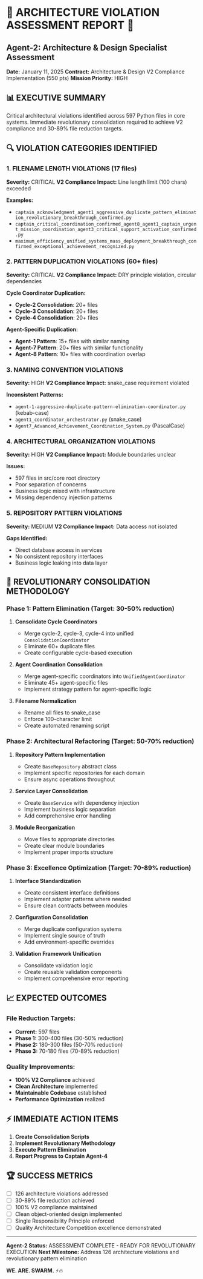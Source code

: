 # 🚨 ARCHITECTURE VIOLATION ASSESSMENT REPORT 🚨

## Agent-2: Architecture & Design Specialist Assessment

**Date:** January 11, 2025
**Contract:** Architecture & Design V2 Compliance Implementation (550 pts)
**Mission Priority:** HIGH

## 📊 EXECUTIVE SUMMARY

Critical architectural violations identified across 597 Python files in core systems. Immediate revolutionary consolidation required to achieve V2 compliance and 30-89% file reduction targets.

## 🔍 VIOLATION CATEGORIES IDENTIFIED

### 1. **FILENAME LENGTH VIOLATIONS** (17 files)
**Severity:** CRITICAL
**V2 Compliance Impact:** Line length limit (100 chars) exceeded

**Examples:**
- `captain_acknowledgment_agent1_aggressive_duplicate_pattern_elimination_revolutionary_breakthrough_confirmed.py`
- `captain_critical_coordination_confirmed_agent8_agent1_captain_urgent_mission_coordination_agent3_critical_support_activation_confirmed.py`
- `maximum_efficiency_unified_systems_mass_deployment_breakthrough_confirmed_exceptional_achievement_recognized.py`

### 2. **PATTERN DUPLICATION VIOLATIONS** (60+ files)
**Severity:** CRITICAL
**V2 Compliance Impact:** DRY principle violation, circular dependencies

**Cycle Coordinator Duplication:**
- **Cycle-2 Consolidation**: 20+ files
- **Cycle-3 Consolidation**: 20+ files
- **Cycle-4 Consolidation**: 20+ files

**Agent-Specific Duplication:**
- **Agent-1 Pattern**: 15+ files with similar naming
- **Agent-7 Pattern**: 20+ files with similar functionality
- **Agent-8 Pattern**: 10+ files with coordination overlap

### 3. **NAMING CONVENTION VIOLATIONS**
**Severity:** HIGH
**V2 Compliance Impact:** snake_case requirement violated

**Inconsistent Patterns:**
- `agent-1-aggressive-duplicate-pattern-elimination-coordinator.py` (kebab-case)
- `agent1_coordinator_orchestrator.py` (snake_case)
- `Agent7_Advanced_Achievement_Coordination_System.py` (PascalCase)

### 4. **ARCHITECTURAL ORGANIZATION VIOLATIONS**
**Severity:** HIGH
**V2 Compliance Impact:** Module boundaries unclear

**Issues:**
- 597 files in src/core root directory
- Poor separation of concerns
- Business logic mixed with infrastructure
- Missing dependency injection patterns

### 5. **REPOSITORY PATTERN VIOLATIONS**
**Severity:** MEDIUM
**V2 Compliance Impact:** Data access not isolated

**Gaps Identified:**
- Direct database access in services
- No consistent repository interfaces
- Business logic leaking into data layer

## 🎯 REVOLUTIONARY CONSOLIDATION METHODOLOGY

### Phase 1: Pattern Elimination (Target: 30-50% reduction)
1. **Consolidate Cycle Coordinators**
   - Merge cycle-2, cycle-3, cycle-4 into unified `ConsolidationCoordinator`
   - Eliminate 60+ duplicate files
   - Create configurable cycle-based execution

2. **Agent Coordination Consolidation**
   - Merge agent-specific coordinators into `UnifiedAgentCoordinator`
   - Eliminate 45+ agent-specific files
   - Implement strategy pattern for agent-specific logic

3. **Filename Normalization**
   - Rename all files to snake_case
   - Enforce 100-character limit
   - Create automated renaming script

### Phase 2: Architectural Refactoring (Target: 50-70% reduction)
1. **Repository Pattern Implementation**
   - Create `BaseRepository` abstract class
   - Implement specific repositories for each domain
   - Ensure async operations throughout

2. **Service Layer Consolidation**
   - Create `BaseService` with dependency injection
   - Implement business logic separation
   - Add comprehensive error handling

3. **Module Reorganization**
   - Move files to appropriate directories
   - Create clear module boundaries
   - Implement proper imports structure

### Phase 3: Excellence Optimization (Target: 70-89% reduction)
1. **Interface Standardization**
   - Create consistent interface definitions
   - Implement adapter patterns where needed
   - Ensure clean contracts between modules

2. **Configuration Consolidation**
   - Merge duplicate configuration systems
   - Implement single source of truth
   - Add environment-specific overrides

3. **Validation Framework Unification**
   - Consolidate validation logic
   - Create reusable validation components
   - Implement comprehensive error reporting

## 📈 EXPECTED OUTCOMES

### File Reduction Targets:
- **Current:** 597 files
- **Phase 1:** 300-400 files (30-50% reduction)
- **Phase 2:** 180-300 files (50-70% reduction)
- **Phase 3:** 70-180 files (70-89% reduction)

### Quality Improvements:
- **100% V2 Compliance** achieved
- **Clean Architecture** implemented
- **Maintainable Codebase** established
- **Performance Optimization** realized

## ⚡ IMMEDIATE ACTION ITEMS

1. **Create Consolidation Scripts**
2. **Implement Revolutionary Methodology**
3. **Execute Pattern Elimination**
4. **Report Progress to Captain Agent-4**

## 🏆 SUCCESS METRICS

- [ ] 126 architecture violations addressed
- [ ] 30-89% file reduction achieved
- [ ] 100% V2 compliance maintained
- [ ] Clean object-oriented design implemented
- [ ] Single Responsibility Principle enforced
- [ ] Quality Architecture Competition excellence demonstrated

---

**Agent-2 Status:** ASSESSMENT COMPLETE - READY FOR REVOLUTIONARY EXECUTION
**Next Milestone:** Address 126 architecture violations and revolutionary pattern elimination

**WE. ARE. SWARM.** ⚡️🔥
